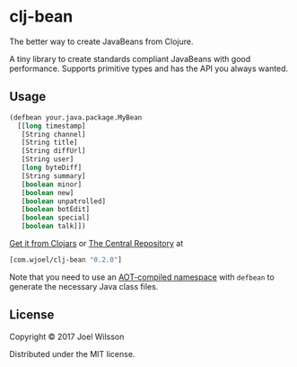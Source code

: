 # clj-bean

The better way to create JavaBeans from Clojure.

A tiny library to create standards compliant JavaBeans with good performance.
Supports primitive types and has the API you always wanted.

## Usage

```clojure
(defbean your.java.package.MyBean
  [[long timestamp]
   [String channel]
   [String title]
   [String diffUrl]
   [String user]
   [long byteDiff]
   [String summary]
   [boolean minor]
   [boolean new]
   [boolean unpatrolled]
   [boolean botEdit]
   [boolean special]
   [boolean talk]])
```

[Get it from Clojars](https://clojars.org/com.wjoel/clj-bean)
or [The Central Repository](https://search.maven.org/#artifactdetails%7Ccom.wjoel%7Cclj-bean%7C0.2.0%7Cjar)
at
```clojure
[com.wjoel/clj-bean "0.2.0"]
```

Note that you need to use an [AOT-compiled namespace](https://clojure.org/reference/compilation)
with `defbean` to generate the necessary Java class files.

## License

Copyright © 2017 Joel Wilsson

Distributed under the MIT license.
